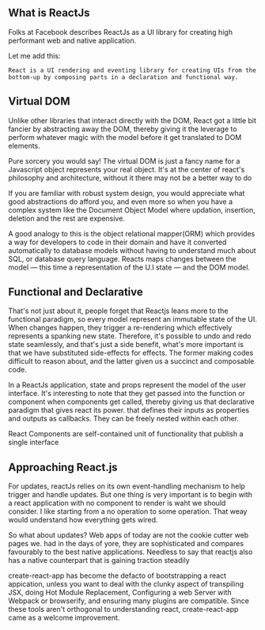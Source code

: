 ## What is ReactJs

Folks at Facebook describes ReactJs as a UI library for creating high performant web and native application. 

Let me add this:

```
React is a UI rendering and eventing library for creating UIs from the bottom-up by composing parts in a declaration and functional way.

```
## Virtual DOM
Unlike other libraries that interact directly with the DOM, React got a little bit fancier by abstracting away the DOM, thereby giving it the leverage to perform whatever magic with the model before it get translated to DOM elements. 

Pure sorcery you would say! The virtual DOM is just a fancy name for a Javascript object represents your real object. It's at the center of react's philosophy and architecture, without it there may not be a better way to do 

If you are familiar with robust system design, you would appreciate what good abstractions do afford you, and even more so when you have a complex system like the Document Object Model where updation, insertion, deletion and the rest are expensive. 

A good analogy to this is the object relational mapper(ORM) which provides a way for developers to code in their domain and have it converted automatically to database models without having to understand much about SQL, or database query language. Reacts maps changes between the model &mdash; this time a representation of the U.I state &mdash; and the DOM model.

## Functional and Declarative

That's not just about it, people forget that Reactjs leans more to the functional paradigm, so every model represent an immutable state of the UI. When changes happen, they trigger a re-rendering which effectively represents a spanking new state. Therefore, it's possible to undo and redo state seamlessly, and that's just a side benefit, what's more important is that we have substituted side-effects for effects. The former making codes difficult to reason about, and the latter given us a succinct and composable code.

In a ReactJs application, state and props represent the model of the user interface. It's interesting to note that they get passed into the function or component when components get called, thereby giving us that declarative paradigm that gives react its power. that defines their inputs as properties and outputs as callbacks. They can be freely nested within each other.

React Components are self-contained unit of functionality that publish a single interface

## Approaching React.js
For updates, reactJs relies on its own event-handling mechanism to help trigger and handle updates. But one thing is very important is to begin with a react application with no component to render is waht we should consider. I like starting from a no operation to some operation. That weay would understand how everything gets wired.

So what about updates? Web apps of today are not the cookie cutter web pages we. had in the days of yore, they are sophisticated and compares favourably to the best native applications. Needless to say that reactjs also has a native counterpart that is gaining traction steadily

create-react-app has become the defacto of bootstrapping a react appication, unless you want to deal with the clunky aspect of transpiling JSX, doing Hot Module Replacement, Configuring a web Server with Webpack or browserify, and ensuring many plugins are compatible. Since these tools aren't orthogonal to understanding react, create-react-app came as a welcome improvement.